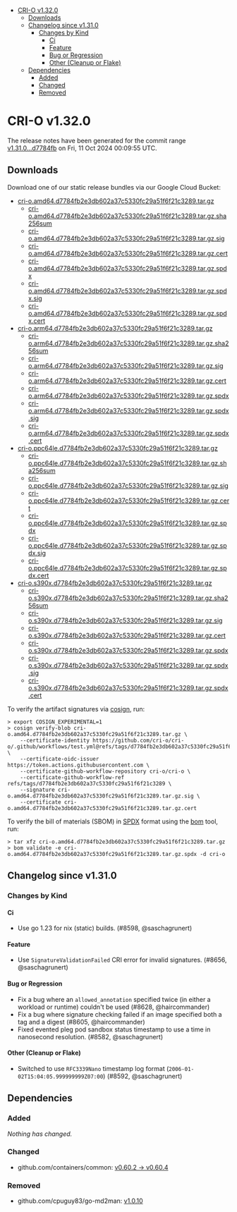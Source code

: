 - [CRI-O v1.32.0](#cri-o-v1320)
  - [Downloads](#downloads)
  - [Changelog since v1.31.0](#changelog-since-v1310)
    - [Changes by Kind](#changes-by-kind)
      - [Ci](#ci)
      - [Feature](#feature)
      - [Bug or Regression](#bug-or-regression)
      - [Other (Cleanup or Flake)](#other-cleanup-or-flake)
  - [Dependencies](#dependencies)
    - [Added](#added)
    - [Changed](#changed)
    - [Removed](#removed)

# CRI-O v1.32.0

The release notes have been generated for the commit range
[v1.31.0...d7784fb](https://github.com/cri-o/cri-o/compare/v1.31.0...v1.32.0) on Fri, 11 Oct 2024 00:09:55 UTC.

## Downloads

Download one of our static release bundles via our Google Cloud Bucket:

- [cri-o.amd64.d7784fb2e3db602a37c5330fc29a51f6f21c3289.tar.gz](https://storage.googleapis.com/cri-o/artifacts/cri-o.amd64.d7784fb2e3db602a37c5330fc29a51f6f21c3289.tar.gz)
  - [cri-o.amd64.d7784fb2e3db602a37c5330fc29a51f6f21c3289.tar.gz.sha256sum](https://storage.googleapis.com/cri-o/artifacts/cri-o.amd64.d7784fb2e3db602a37c5330fc29a51f6f21c3289.tar.gz.sha256sum)
  - [cri-o.amd64.d7784fb2e3db602a37c5330fc29a51f6f21c3289.tar.gz.sig](https://storage.googleapis.com/cri-o/artifacts/cri-o.amd64.d7784fb2e3db602a37c5330fc29a51f6f21c3289.tar.gz.sig)
  - [cri-o.amd64.d7784fb2e3db602a37c5330fc29a51f6f21c3289.tar.gz.cert](https://storage.googleapis.com/cri-o/artifacts/cri-o.amd64.d7784fb2e3db602a37c5330fc29a51f6f21c3289.tar.gz.cert)
  - [cri-o.amd64.d7784fb2e3db602a37c5330fc29a51f6f21c3289.tar.gz.spdx](https://storage.googleapis.com/cri-o/artifacts/cri-o.amd64.d7784fb2e3db602a37c5330fc29a51f6f21c3289.tar.gz.spdx)
  - [cri-o.amd64.d7784fb2e3db602a37c5330fc29a51f6f21c3289.tar.gz.spdx.sig](https://storage.googleapis.com/cri-o/artifacts/cri-o.amd64.d7784fb2e3db602a37c5330fc29a51f6f21c3289.tar.gz.spdx.sig)
  - [cri-o.amd64.d7784fb2e3db602a37c5330fc29a51f6f21c3289.tar.gz.spdx.cert](https://storage.googleapis.com/cri-o/artifacts/cri-o.amd64.d7784fb2e3db602a37c5330fc29a51f6f21c3289.tar.gz.spdx.cert)
- [cri-o.arm64.d7784fb2e3db602a37c5330fc29a51f6f21c3289.tar.gz](https://storage.googleapis.com/cri-o/artifacts/cri-o.arm64.d7784fb2e3db602a37c5330fc29a51f6f21c3289.tar.gz)
  - [cri-o.arm64.d7784fb2e3db602a37c5330fc29a51f6f21c3289.tar.gz.sha256sum](https://storage.googleapis.com/cri-o/artifacts/cri-o.arm64.d7784fb2e3db602a37c5330fc29a51f6f21c3289.tar.gz.sha256sum)
  - [cri-o.arm64.d7784fb2e3db602a37c5330fc29a51f6f21c3289.tar.gz.sig](https://storage.googleapis.com/cri-o/artifacts/cri-o.arm64.d7784fb2e3db602a37c5330fc29a51f6f21c3289.tar.gz.sig)
  - [cri-o.arm64.d7784fb2e3db602a37c5330fc29a51f6f21c3289.tar.gz.cert](https://storage.googleapis.com/cri-o/artifacts/cri-o.arm64.d7784fb2e3db602a37c5330fc29a51f6f21c3289.tar.gz.cert)
  - [cri-o.arm64.d7784fb2e3db602a37c5330fc29a51f6f21c3289.tar.gz.spdx](https://storage.googleapis.com/cri-o/artifacts/cri-o.arm64.d7784fb2e3db602a37c5330fc29a51f6f21c3289.tar.gz.spdx)
  - [cri-o.arm64.d7784fb2e3db602a37c5330fc29a51f6f21c3289.tar.gz.spdx.sig](https://storage.googleapis.com/cri-o/artifacts/cri-o.arm64.d7784fb2e3db602a37c5330fc29a51f6f21c3289.tar.gz.spdx.sig)
  - [cri-o.arm64.d7784fb2e3db602a37c5330fc29a51f6f21c3289.tar.gz.spdx.cert](https://storage.googleapis.com/cri-o/artifacts/cri-o.arm64.d7784fb2e3db602a37c5330fc29a51f6f21c3289.tar.gz.spdx.cert)
- [cri-o.ppc64le.d7784fb2e3db602a37c5330fc29a51f6f21c3289.tar.gz](https://storage.googleapis.com/cri-o/artifacts/cri-o.ppc64le.d7784fb2e3db602a37c5330fc29a51f6f21c3289.tar.gz)
  - [cri-o.ppc64le.d7784fb2e3db602a37c5330fc29a51f6f21c3289.tar.gz.sha256sum](https://storage.googleapis.com/cri-o/artifacts/cri-o.ppc64le.d7784fb2e3db602a37c5330fc29a51f6f21c3289.tar.gz.sha256sum)
  - [cri-o.ppc64le.d7784fb2e3db602a37c5330fc29a51f6f21c3289.tar.gz.sig](https://storage.googleapis.com/cri-o/artifacts/cri-o.ppc64le.d7784fb2e3db602a37c5330fc29a51f6f21c3289.tar.gz.sig)
  - [cri-o.ppc64le.d7784fb2e3db602a37c5330fc29a51f6f21c3289.tar.gz.cert](https://storage.googleapis.com/cri-o/artifacts/cri-o.ppc64le.d7784fb2e3db602a37c5330fc29a51f6f21c3289.tar.gz.cert)
  - [cri-o.ppc64le.d7784fb2e3db602a37c5330fc29a51f6f21c3289.tar.gz.spdx](https://storage.googleapis.com/cri-o/artifacts/cri-o.ppc64le.d7784fb2e3db602a37c5330fc29a51f6f21c3289.tar.gz.spdx)
  - [cri-o.ppc64le.d7784fb2e3db602a37c5330fc29a51f6f21c3289.tar.gz.spdx.sig](https://storage.googleapis.com/cri-o/artifacts/cri-o.ppc64le.d7784fb2e3db602a37c5330fc29a51f6f21c3289.tar.gz.spdx.sig)
  - [cri-o.ppc64le.d7784fb2e3db602a37c5330fc29a51f6f21c3289.tar.gz.spdx.cert](https://storage.googleapis.com/cri-o/artifacts/cri-o.ppc64le.d7784fb2e3db602a37c5330fc29a51f6f21c3289.tar.gz.spdx.cert)
- [cri-o.s390x.d7784fb2e3db602a37c5330fc29a51f6f21c3289.tar.gz](https://storage.googleapis.com/cri-o/artifacts/cri-o.s390x.d7784fb2e3db602a37c5330fc29a51f6f21c3289.tar.gz)
  - [cri-o.s390x.d7784fb2e3db602a37c5330fc29a51f6f21c3289.tar.gz.sha256sum](https://storage.googleapis.com/cri-o/artifacts/cri-o.s390x.d7784fb2e3db602a37c5330fc29a51f6f21c3289.tar.gz.sha256sum)
  - [cri-o.s390x.d7784fb2e3db602a37c5330fc29a51f6f21c3289.tar.gz.sig](https://storage.googleapis.com/cri-o/artifacts/cri-o.s390x.d7784fb2e3db602a37c5330fc29a51f6f21c3289.tar.gz.sig)
  - [cri-o.s390x.d7784fb2e3db602a37c5330fc29a51f6f21c3289.tar.gz.cert](https://storage.googleapis.com/cri-o/artifacts/cri-o.s390x.d7784fb2e3db602a37c5330fc29a51f6f21c3289.tar.gz.cert)
  - [cri-o.s390x.d7784fb2e3db602a37c5330fc29a51f6f21c3289.tar.gz.spdx](https://storage.googleapis.com/cri-o/artifacts/cri-o.s390x.d7784fb2e3db602a37c5330fc29a51f6f21c3289.tar.gz.spdx)
  - [cri-o.s390x.d7784fb2e3db602a37c5330fc29a51f6f21c3289.tar.gz.spdx.sig](https://storage.googleapis.com/cri-o/artifacts/cri-o.s390x.d7784fb2e3db602a37c5330fc29a51f6f21c3289.tar.gz.spdx.sig)
  - [cri-o.s390x.d7784fb2e3db602a37c5330fc29a51f6f21c3289.tar.gz.spdx.cert](https://storage.googleapis.com/cri-o/artifacts/cri-o.s390x.d7784fb2e3db602a37c5330fc29a51f6f21c3289.tar.gz.spdx.cert)

To verify the artifact signatures via [cosign](https://github.com/sigstore/cosign), run:

```console
> export COSIGN_EXPERIMENTAL=1
> cosign verify-blob cri-o.amd64.d7784fb2e3db602a37c5330fc29a51f6f21c3289.tar.gz \
    --certificate-identity https://github.com/cri-o/cri-o/.github/workflows/test.yml@refs/tags/d7784fb2e3db602a37c5330fc29a51f6f21c3289 \
    --certificate-oidc-issuer https://token.actions.githubusercontent.com \
    --certificate-github-workflow-repository cri-o/cri-o \
    --certificate-github-workflow-ref refs/tags/d7784fb2e3db602a37c5330fc29a51f6f21c3289 \
    --signature cri-o.amd64.d7784fb2e3db602a37c5330fc29a51f6f21c3289.tar.gz.sig \
    --certificate cri-o.amd64.d7784fb2e3db602a37c5330fc29a51f6f21c3289.tar.gz.cert
```

To verify the bill of materials (SBOM) in [SPDX](https://spdx.org) format using the [bom](https://sigs.k8s.io/bom) tool, run:

```console
> tar xfz cri-o.amd64.d7784fb2e3db602a37c5330fc29a51f6f21c3289.tar.gz
> bom validate -e cri-o.amd64.d7784fb2e3db602a37c5330fc29a51f6f21c3289.tar.gz.spdx -d cri-o
```

## Changelog since v1.31.0

### Changes by Kind

#### Ci
 - Use go 1.23 for nix (static) builds. (#8598, @saschagrunert)

#### Feature
 - Use `SignatureValidationFailed` CRI error for invalid signatures. (#8656, @saschagrunert)

#### Bug or Regression
 - Fix a bug where an `allowed_annotation` specified twice (in either a workload or runtime) couldn't be used (#8628, @haircommander)
 - Fix a bug where signature checking failed if an image specified both a tag and a digest (#8605, @haircommander)
 - Fixed evented pleg pod sandbox status timestamp to use a time in nanosecond resolution. (#8582, @saschagrunert)

#### Other (Cleanup or Flake)
 - Switched to use `RFC3339Nano` timestamp log format (`2006-01-02T15:04:05.999999999Z07:00`) (#8592, @saschagrunert)

## Dependencies

### Added
_Nothing has changed._

### Changed
- github.com/containers/common: [v0.60.2 → v0.60.4](https://github.com/containers/common/compare/v0.60.2...v0.60.4)

### Removed
- github.com/cpuguy83/go-md2man: [v1.0.10](https://github.com/cpuguy83/go-md2man/tree/v1.0.10)
